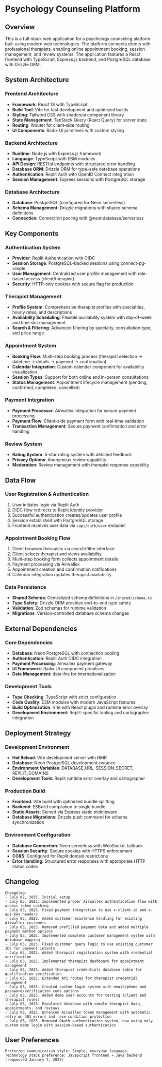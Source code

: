 # Psychology Counseling Platform

## Overview

This is a full-stack web application for a psychology counseling platform built using modern web technologies. The platform connects clients with professional therapists, enabling online appointment booking, session management, and review systems. The application features a React frontend with TypeScript, Express.js backend, and PostgreSQL database with Drizzle ORM.

## System Architecture

### Frontend Architecture
- **Framework**: React 18 with TypeScript
- **Build Tool**: Vite for fast development and optimized builds
- **Styling**: Tailwind CSS with shadcn/ui component library
- **State Management**: TanStack Query (React Query) for server state
- **Routing**: Wouter for client-side routing
- **UI Components**: Radix UI primitives with custom styling

### Backend Architecture
- **Runtime**: Node.js with Express.js framework
- **Language**: TypeScript with ESM modules
- **API Design**: RESTful endpoints with structured error handling
- **Database ORM**: Drizzle ORM for type-safe database operations
- **Authentication**: Replit Auth with OpenID Connect integration
- **Session Management**: Express sessions with PostgreSQL storage

### Database Architecture
- **Database**: PostgreSQL (configured for Neon serverless)
- **Schema Management**: Drizzle migrations with shared schema definitions
- **Connection**: Connection pooling with @neondatabase/serverless

## Key Components

### Authentication System
- **Provider**: Replit Authentication with OIDC
- **Session Storage**: PostgreSQL-backed sessions using connect-pg-simple
- **User Management**: Centralized user profile management with role-based access (client/therapist)
- **Security**: HTTP-only cookies with secure flag for production

### Therapist Management
- **Profile System**: Comprehensive therapist profiles with specialties, hourly rates, and descriptions
- **Availability Scheduling**: Flexible availability system with day-of-week and time slot management
- **Search & Filtering**: Advanced filtering by specialty, consultation type, and price range

### Appointment System
- **Booking Flow**: Multi-step booking process (therapist selection → datetime → details → payment → confirmation)
- **Calendar Integration**: Custom calendar component for availability visualization
- **Session Types**: Support for both online and in-person consultations
- **Status Management**: Appointment lifecycle management (pending, confirmed, completed, cancelled)

### Payment Integration
- **Payment Processor**: Airwallex integration for secure payment processing
- **Payment Flow**: Client-side payment form with real-time validation
- **Transaction Management**: Secure payment confirmation and error handling

### Review System
- **Rating System**: 5-star rating system with detailed feedback
- **Privacy Options**: Anonymous review capability
- **Moderation**: Review management with therapist response capability

## Data Flow

### User Registration & Authentication
1. User initiates login via Replit Auth
2. OIDC flow redirects to Replit identity provider
3. Successful authentication creates/updates user profile
4. Session established with PostgreSQL storage
5. Frontend receives user data via `/api/auth/user` endpoint

### Appointment Booking Flow
1. Client browses therapists via search/filter interface
2. Client selects therapist and views availability
3. Multi-step booking form collects appointment details
4. Payment processing via Airwallex
5. Appointment creation and confirmation notifications
6. Calendar integration updates therapist availability

### Data Persistence
- **Shared Schema**: Centralized schema definitions in `/shared/schema.ts`
- **Type Safety**: Drizzle ORM provides end-to-end type safety
- **Validation**: Zod schemas for runtime validation
- **Migrations**: Version-controlled database schema changes

## External Dependencies

### Core Dependencies
- **Database**: Neon PostgreSQL with connection pooling
- **Authentication**: Replit Auth OIDC integration
- **Payment Processing**: Airwallex payment gateway
- **UI Framework**: Radix UI component primitives
- **Date Management**: date-fns for internationalization

### Development Tools
- **Type Checking**: TypeScript with strict configuration
- **Code Quality**: ESM modules with modern JavaScript features
- **Build Optimization**: Vite with React plugin and runtime error overlay
- **Development Environment**: Replit-specific tooling and cartographer integration

## Deployment Strategy

### Development Environment
- **Hot Reload**: Vite development server with HMR
- **Database**: Neon PostgreSQL development instance
- **Environment Variables**: DATABASE_URL, SESSION_SECRET, REPLIT_DOMAINS
- **Development Tools**: Replit runtime error overlay and cartographer

### Production Build
- **Frontend**: Vite build with optimized bundle splitting
- **Backend**: ESBuild compilation to single bundle
- **Static Assets**: Served via Express static middleware
- **Database Migrations**: Drizzle push command for schema synchronization

### Environment Configuration
- **Database Connection**: Neon serverless with WebSocket fallback
- **Session Security**: Secure cookies with HTTPS enforcement
- **CORS**: Configured for Replit domain restrictions
- **Error Handling**: Structured error responses with appropriate HTTP status codes

## Changelog

```
Changelog:
- July 02, 2025. Initial setup
- July 03, 2025. Implemented proper Airwallex authentication flow with access token caching
- July 03, 2025. Fixed payment integration to use x-client-id and x-api-key headers
- July 03, 2025. Added customer existence handling for existing Airwallex customers
- July 03, 2025. Removed prefilled payment data and added multiple payment method options
- July 03, 2025. Implemented complete customer management system with database mapping
- July 03, 2025. Fixed customer query logic to use existing customer IDs for payment intents
- July 03, 2025. Added therapist registration system with credential verification
- July 03, 2025. Implemented therapist dashboard for appointment management
- July 03, 2025. Added therapist credentials database table for qualification verification
- July 03, 2025. Extended API routes for therapist credential management
- July 03, 2025. Created custom login system with email/phone and password/verification code options
- July 03, 2025. Added demo user accounts for testing (client and therapist roles)
- July 03, 2025. Populated database with sample therapist data, appointments, and reviews
- July 03, 2025. Enhanced Airwallex token management with automatic retry on 401 errors and race condition protection
- July 03, 2025. Removed OAuth authentication system, now using only custom demo login with session-based authentication
```

## User Preferences

```
Preferred communication style: Simple, everyday language.
Technology stack preference: JavaScript frontend + Java backend (requested January 7, 2025)
```
